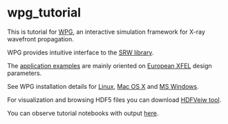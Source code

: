 # wpg_tutorial
This is tutorial for [WPG](https://github.com/samoylv/WPG), an interactive simulation framework for X-ray wavefront propagation. 

WPG provides intuitive interface to the [SRW library](https://github.com/ochubar/SRW). 

The [application examples](http://wpg.readthedocs.org/en/latest/tutorials.html) are  mainly oriented on [European XFEL](http://www.xfel.eu) design parameters. 

See WPG installation details for [Linux](http://wpg.readthedocs.io/en/latest/wpg.html#on-ubuntu-desktop), [Mac OS X](http://wpg.readthedocs.io/en/latest/wpg.html#mac-os-x) and [MS Windows](http://wpg.readthedocs.io/en/latest/wpg.html#on-ms-windows).

For visualization and browsing HDF5 files you can download [HDFVeiw tool](http://www.hdfgroup.org/hdf-java-html/hdfview/).

You can observe tutorial notebooks with output [here](https://github.com/samoylv/wpg_tutorial/reports).
